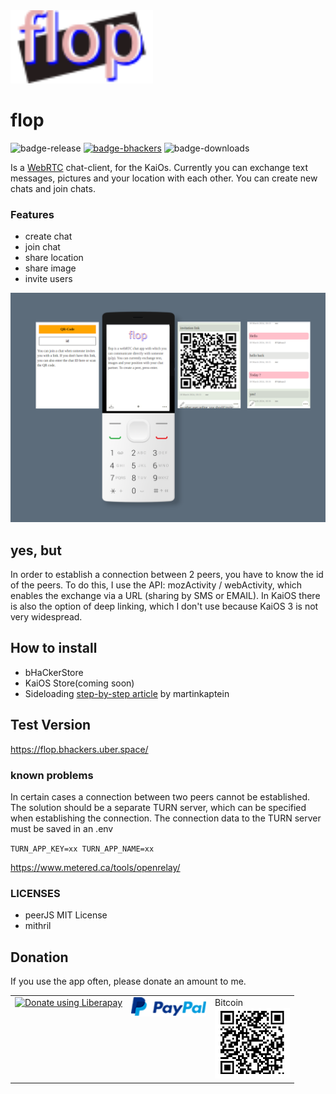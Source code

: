 <img src="/images/logo.svg" width="228"/>

# flop

![badge-release](https://img.shields.io/github/v/release/strukturart/fwatermelon?include_prereleases&style=plastic)
[![badge-bhackers](https://img.shields.io/badge/bHackers-bHackerStore-orange)](https://store.bananahackers.net/#watermelon)
![badge-downloads](https://img.shields.io/github/downloads/strukturart/watermelon/total)

Is a <a href="https://en.wikipedia.org/wiki/WebRTC">WebRTC</a> chat-client, for the KaiOs.
Currently you can exchange text messages, pictures and your location with each other. You can create new chats and join chats.

### Features

- create chat
- join chat
- share location
- share image
- invite users

![image-4](/images/mockup.png)

## yes, but

In order to establish a connection between 2 peers, you have to know the id of the peers. To do this, I use the API: mozActivity / webActivity, which enables the exchange via a URL (sharing by SMS or EMAIL). In KaiOS there is also the option of deep linking, which I don't use because KaiOS 3 is not very widespread.

## How to install

- bHaCkerStore
- KaiOS Store(coming soon)
- Sideloading <a href="https://www.martinkaptein.com/blog/sideloading-and-deploying-apps-to-kai-os/">step-by-step article</a> by martinkaptein

## Test Version

<a href="https://flop.bhackers.uber.space/">https://flop.bhackers.uber.space/</a>

### known problems

In certain cases a connection between two peers cannot be established. The solution should be a separate TURN server, which can be specified when establishing the connection. The connection data to the TURN server must be saved in an .env

`TURN_APP_KEY=xx
TURN_APP_NAME=xx`

https://www.metered.ca/tools/openrelay/

### LICENSES

- peerJS MIT License
- mithril

## Donation

If you use the app often, please donate an amount to me.
<br>

<table class="border-0"> 
  <tr class="border-0" >
    <td valign="top" class="border-0">
        <div>
            <noscript><a href="https://liberapay.com/perry_______/donate"><img alt="Donate using Liberapay" src="https://liberapay.com/assets/widgets/donate.svg"></a></noscript>
        </div>
    </td>
    <td valign="top" class="border-0">
        <div>
            <a href="https://paypal.me/strukturart?locale.x=de_DE" target="_blank">
                <img src="/images/paypal.png" width="120px">
            </a>
        </div>
    </td>
    <td valign="top" class="border-0">
        <div>
            <div>Bitcoin</div>
            <img src="/images/bitcoin_rcv.png" width="120px">
        </div>
    </td>

  </tr>
 </table>
